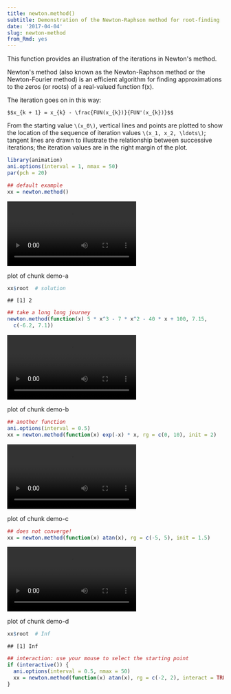 ```yaml
---
title: newton.method()
subtitle: Demonstration of the Newton-Raphson method for root-finding
date: '2017-04-04'
slug: newton-method
from_Rmd: yes
---
```


This function provides an illustration of the iterations in Newton's method.

Newton's method (also known as the Newton-Raphson method or the
Newton-Fourier method) is an efficient algorithm for finding approximations
to the zeros (or roots) of a real-valued function f(x).

The iteration goes on in this way:

`$$x_{k + 1} = x_{k} - \frac{FUN(x_{k})}{FUN'(x_{k})}$$`

From the starting value `\(x_0\)`, vertical lines and points are plotted to
show the location of the sequence of iteration values `\(x_1, x_2, \ldots\)`; 
tangent lines are drawn to illustrate the
relationship between successive iterations; the iteration values are in the
right margin of the plot.

 

```r
library(animation)
ani.options(interval = 1, nmax = 50)
par(pch = 20)

## default example
xx = newton.method()
```

<video controls loop autoplay><source src="https://assets.yihui.name/figures/animation/example/newton-method/demo-a.mp4?dl=1" /><p>plot of chunk demo-a</p></video>

```r
xx$root  # solution
```

```
## [1] 2
```


```r
## take a long long journey
newton.method(function(x) 5 * x^3 - 7 * x^2 - 40 * x + 100, 7.15, 
  c(-6.2, 7.1))
```

<video controls loop autoplay><source src="https://assets.yihui.name/figures/animation/example/newton-method/demo-b.mp4?dl=1" /><p>plot of chunk demo-b</p></video>


```r
## another function
ani.options(interval = 0.5)
xx = newton.method(function(x) exp(-x) * x, rg = c(0, 10), init = 2)
```

<video controls loop autoplay><source src="https://assets.yihui.name/figures/animation/example/newton-method/demo-c.mp4?dl=1" /><p>plot of chunk demo-c</p></video>


```r
## does not converge!
xx = newton.method(function(x) atan(x), rg = c(-5, 5), init = 1.5)
```

<video controls loop autoplay><source src="https://assets.yihui.name/figures/animation/example/newton-method/demo-d.mp4?dl=1" /><p>plot of chunk demo-d</p></video>

```r
xx$root  # Inf
```

```
## [1] Inf
```


```r
## interaction: use your mouse to select the starting point
if (interactive()) {
  ani.options(interval = 0.5, nmax = 50)
  xx = newton.method(function(x) atan(x), rg = c(-2, 2), interact = TRUE)
}
```
